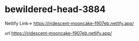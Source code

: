 # bewildered-head-3884

Netlify Link-> https://iridescent-mooncake-f907eb.netlify.app/

 url https://iridescent-mooncake-f907eb.netlify.app/
